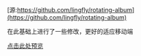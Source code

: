 
[源:https://github.com/lingfly/rotating-album](https://github.com/lingfly/rotating-album)

在此基础上进行了一些修改，更好的适应移动端

[点击此处预览](https://tckxjzc.github.io/RotateAlbum/)